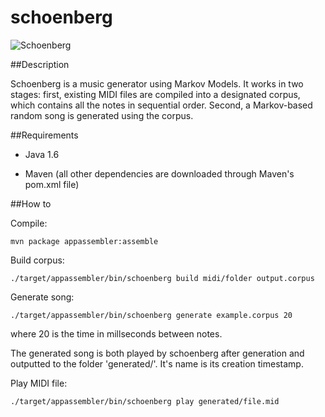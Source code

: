 # schoenberg

![Schoenberg](http://www.emmanuelmusic.org/images/cal_tix/schoenberg_schiele.jpg)

##Description

Schoenberg is a music generator using Markov Models.  It works in two stages: first, existing MIDI files are compiled into a designated corpus, which contains all the notes in sequential order.  Second, a Markov-based random song is generated using the corpus.

##Requirements

* Java 1.6

* Maven (all other dependencies are downloaded through Maven's pom.xml file)

##How to

Compile:

`mvn package appassembler:assemble`

Build corpus:

`./target/appassembler/bin/schoenberg build midi/folder output.corpus`

Generate song:

`./target/appassembler/bin/schoenberg generate example.corpus 20`

where 20 is the time in millseconds between notes.

The generated song is both played by schoenberg after generation and outputted to the folder 'generated/'.  It's name is its creation timestamp.

Play MIDI file:

`./target/appassembler/bin/schoenberg play generated/file.mid`
